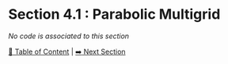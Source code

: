 # Section 4.1 : Parabolic Multigrid

_No code is associated to this section_

[:book: Table of Content](../README.md) | [:arrow_right: Next Section](../sec4.2/README.md)